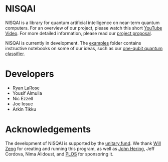 # NISQAI

NISQAI is a library for quantum artificial intelligence on near-term quantum computers. For an overview of our project, please watch this short [YouTube Video](https://www.youtube.com/watch?v=_dOJ7Bhibec&t=1s). For more detailed information, please read our [project proposal](proposal/nisqai.pdf).

NISQAI is currently in development. The [examples](examples/) folder contains instructive notebooks on some of our ideas, such as our [one-qubit quantum classifier](examples/one-qubit-classifier/).

# Developers

* [Ryan LaRose](https://www.ryanlarose.com/)
* Yousif Almulla
* Nic Ezzell 
* Joe Iosue
* Arkin Tikku

# Acknowledgements

The development of NISQAI is supported by the [unitary.fund](http://unitary.fund/). We thank [Will Zeng](https://twitter.com/wjzeng) for creating and running this program, as well as [John Hering](https://twitter.com/johnhering), Jeff Cordova, Nima Alidoust, and [PLOS](https://www.plos.org/) for sponsoring it.
